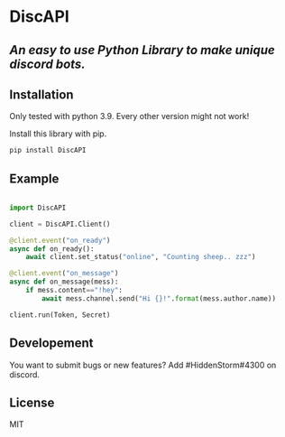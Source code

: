 # DiscAPI
## _An easy to use Python Library to make unique discord bots._

## Installation

Only tested with python 3.9. 
Every other version might not work!

Install this library with pip.

```sh
pip install DiscAPI
```

## Example

```py
    
import DiscAPI

client = DiscAPI.Client()

@client.event("on_ready")
async def on_ready():
    await client.set_status("online", "Counting sheep.. zzz")

@client.event("on_message")
async def on_message(mess):
    if mess.content=="!hey":
        await mess.channel.send("Hi {}!".format(mess.author.name))

client.run(Token, Secret)

```

## Developement

You want to submit bugs or new features? Add #HiddenStorm#4300 on discord.

## License

MIT
